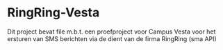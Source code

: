 # RingRing-Vesta
Dit project bevat file m.b.t. een proefproject voor Campus Vesta voor het ersturen van SMS berichten via de dient van de firma RingRing (sma API)
